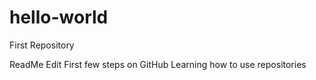 # hello-world
First Repository

ReadMe Edit
First few steps on GitHub
Learning how to use repositories
